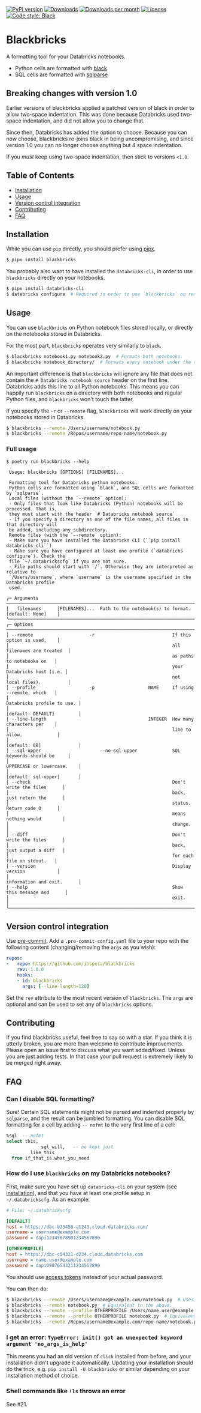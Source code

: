[![PyPI version](https://img.shields.io/pypi/v/blackbricks.svg?logo=pypi&logoColor=FFE873)](https://pypi.org/project/blackbricks/)
[![Downloads](https://pepy.tech/badge/blackbricks)](https://pepy.tech/project/blackbricks)
[![Downloads per month](https://pepy.tech/badge/blackbricks/month)](https://pepy.tech/project/blackbricks/month)
[![License](https://img.shields.io/pypi/l/blackbricks)](LICENSE)
[![Code style: Black](https://img.shields.io/badge/code%20style-black-000000.svg)](https://github.com/psf/black)

# Blackbricks

A formatting tool for your Databricks notebooks.

- Python cells are formatted with [black](https://github.com/psf/black)
- SQL cells are formatted with [sqlparse](https://github.com/andialbrecht/sqlparse)

## Breaking changes with version 1.0

Earlier versions of blackbricks applied a patched version of black in order to allow two-space indentation. This was
done because Databricks used two-space indentation, and did not allow you to change that. 

Since then, Databricks has added the option to choose. Because you can now choose, blackbricks re-joins black in being
uncompromising, and since version 1.0 you can no longer choose anything but 4 space indentation.

If you _must_ keep using two-space indentation, then stick to versions `<1.0`.

## Table of Contents

* [Installation](#installation)
* [Usage](#usage)
* [Version control integration](#version-control-integration)
* [Contributing](#contributing)
* [FAQ](#faq)

## Installation

While you can use `pip` directly, you should prefer using [pipx](https://pypa.github.io/pipx/).

```bash
$ pipx install blackbricks
```

You probably also want to have installed the `databricks-cli`, in order to use `blackbricks` directly on your notebooks.

``` bash
$ pipx install databricks-cli
$ databricks configure  # Required in order to use `blackbricks` on remote notebooks.
```

## Usage
You can use `blackbricks` on Python notebook files stored locally, or directly on the notebooks stored in Databricks. 

For the most part, `blackbricks` operates very similarly to `black`.

``` bash
$ blackbricks notebook1.py notebook2.py  # Formats both notebooks.
$ blackbricks notebook_directory/  # Formats every notebook under the directory (recursively).
```
An important difference is that `blackbricks` will ignore any file that does not contain the `# Databricks notebook
source` header on the first line. Databricks adds this line to all Python notebooks. This means you can happily run
`blackbricks` on a directory with both notebooks and regular Python files, and `blackbricks` won't touch the latter.

If you specify the `-r` or `--remote` flag, `blackbricks` will work directly on your notebooks stored in Databricks.

``` bash
$ blackbricks --remote /Users/username/notebook.py
$ blackbricks --remote /Repos/username/repo-name/notebook.py
```

### Full usage

```text
$ poetry run blackbricks --help

 Usage: blackbricks [OPTIONS] [FILENAMES]...

 Formatting tool for Databricks python notebooks.
 Python cells are formatted using `black`, and SQL cells are formatted by `sqlparse`.
 Local files (without the `--remote` option):
 - Only files that look like Databricks (Python) notebooks will be processed. That is,
 they must start with the header `# Databricks notebook source`
 - If you specify a directory as one of the file names, all files in that directory will
 be added, including any subdirectory.
 Remote files (with the `--remote` option):
 - Make sure you have installed the Databricks CLI (``pip install databricks_cli``)
 - Make sure you have configured at least one profile (`databricks configure`). Check the
 file `~/.databrickscfg` if you are not sure.
 - File paths should start with `/`. Otherwise they are interpreted as relative to
 `/Users/username`, where `username` is the username specified in the Databricks profile
 used.

╭─ Arguments ────────────────────────────────────────────────────────────────────────────╮
│   filenames      [FILENAMES]...  Path to the notebook(s) to format. [default: None]    │
╰────────────────────────────────────────────────────────────────────────────────────────╯
╭─ Options ──────────────────────────────────────────────────────────────────────────────╮
│ --remote                     -r                             If this option is used,    │
│                                                             all filenames are treated  │
│                                                             as paths to notebooks on   │
│                                                             your Databricks host (i.e. │
│                                                             not local files).          │
│ --profile                    -p                    NAME     If using --remote, which   │
│                                                             Databricks profile to use. │
│                                                             [default: DEFAULT]         │
│ --line-length                                      INTEGER  How many characters per    │
│                                                             line to allow.             │
│                                                             [default: 88]              │
│ --sql-upper                      --no-sql-upper             SQL keywords should be     │
│                                                             UPPERCASE or lowercase.    │
│                                                             [default: sql-upper]       │
│ --check                                                     Don't write the files      │
│                                                             back, just return the      │
│                                                             status. Return code 0      │
│                                                             means nothing would        │
│                                                             change.                    │
│ --diff                                                      Don't write the files      │
│                                                             back, just output a diff   │
│                                                             for each file on stdout.   │
│ --version                                                   Display version            │
│                                                             information and exit.      │
│ --help                                                      Show this message and      │
│                                                             exit.                      │
╰────────────────────────────────────────────────────────────────────────────────────────╯
```



## Version control integration

Use [pre-commit](https://pre-commit.com). Add a `.pre-commit-config.yaml` file
to your repo with the following content (changing/removing the `args` as you
wish): 

```yaml
repos:
-   repo: https://github.com/inspera/blackbricks
    rev: 1.0.0
    hooks:
    - id: blackbricks
      args: [--line-length=120]
```

Set the `rev` attribute to the most recent version of `blackbricks`.
The `args` are optional and can be used to set any of `blackbricks` options.

## Contributing

If you find blackbricks useful, feel free to say so with a star. If you think it is utterly broken, you are more than
welcome to contribute improvements. Please open an issue first to discuss what you want added/fixed. Unless you are just
adding tests. In that case your pull request is extremely likely to be merged right away.

## FAQ

### Can I disable SQL formatting?

Sure! Certain SQL statements might not be parsed and indented properly by `sqlparse`, and the result can be jumbled
formatting. You can disable SQL formatting for a cell by adding `-- nofmt` to the very first line of a cell:

```sql
%sql  -- nofmt
select this,
             sql_will,   -- be kept just
         like_this
  from if_that_is.what_you_need
```

### How do I use `blackbricks` on my Databricks notebooks?

First, make sure you have set up `databricks-cli` on your system (see [installation](#installation)), and that you have
at least one profile setup in `~/.databrickscfg`. As an example:

```cfg
# File: ~/.databrickscfg

[DEFAULT]
host = https://dbc-b23456-a1243.cloud.databricks.com/
username = username@example.com
password = dapi12345678901234567890

[OTHERPROFILE]
host = https://dbc-c54321-d234.cloud.databricks.com
username = name.user@example.com
password = dapi09876543211234567890
```

You should use [access tokens](https://docs.databricks.com/dev-tools/api/latest/authentication.html) instead of your actual password.

You can then do:

``` bash
$ blackbricks --remote /Users/username@example.com/notebook.py  # Uses DEFAULT profile.
$ blackbricks --remote notebook.py  # Equivalent to the above.
$ blackbricks --remote --profile OTHERPROFILE /Users/name.user@example.com/notebook.py
$ blackbricks --remote --profile OTHERPROFILE notebook.py  # Equivalent to the above.
$ blackbricks --remote /Repos/username@example.com/repo-name/notebook.py  # Targeting notebook in a Repo
```

### I get an error: `TypeError: init() got an unexpected keyword argument 'no_args_is_help'`

This means you had an old version of `click` installed from before, and your installation didn't upgrade it
automatically. Updating your installation should do the trick, e.g. `pip install -U blackbricks` or similar depending on
your installation method of choice.


### Shell commands like `!ls` throws an error

See #21.
